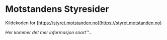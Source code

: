 # Motstandens Styresider

Kildekoden for [https://styret.motstanden.no](https://styret.motstanden.no)


*Her kommer det mer informasjon snart™...*